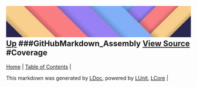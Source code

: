 ![](../Content/LDoc-banner-small.png "")
[Up](GitHubMarkdown_Assembly.md)
###GitHubMarkdown_Assembly
[View Source](GitHubMarkdown_Assembly.md)
#Coverage
---

[Home](../../README.md) | [Table of Contents](../../TableOfContents.md) | 


This markdown was generated by [LDoc](https://github.com/CodeSingularity/LDoc), powered by [LUnit](https://github.com/CodeSingularity/LUnit), [LCore](https://github.com/CodeSingularity/LCore) | 

